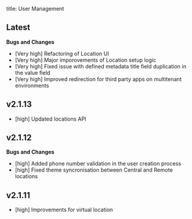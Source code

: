 title: User Management
## Latest

**Bugs and Changes**

- [Very high] Refactoring of Location UI
- [Very high] Major imporovements of Location setup logic
- [Very high] Fixed issue with defined metadata title field duplication in the value field
- [Very high] Improved redirection for third party apps on multitenant environments 


## v2.1.13

- [high] Updated locations API 

## v2.1.12

**Bugs and Changes**

- [high] Added phone number validation in the user creation process
- [high] Fixed theme syncronisation between Central and Remote locations


## v2.1.11

- [high] Improvements for virtual location

